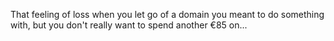 That feeling of loss when you let go of a domain you meant to do something with, but you don't really want to spend another €85 on...
